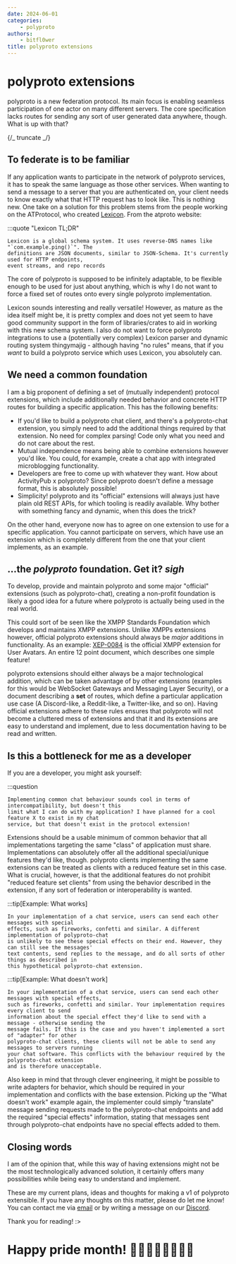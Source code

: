 ```yaml
---
date: 2024-06-01
categories:
    - polyproto
authors:
    - bitfl0wer
title: polyproto extensions
---
```


# polyproto extensions

polyproto is a new federation protocol. Its main focus is enabling seamless participation of one
actor on many different servers. The core specification lacks routes for sending any sort of user
generated data anywhere, though. What is up with that?

{/_ truncate _/}

## To federate is to be familiar

If any application wants to participate in the network of polyproto services, it has to speak the
same language as those other services. When wanting to send a message to a server that you are
authenticated on, your client needs to know exactly what that HTTP request has to look like. This is
nothing new. One take on a solution for this problem stems from the people working on the
ATProtocol, who created [Lexicon](https://atproto.com/guides/lexicon). From the atproto website:

:::quote "Lexicon TL;DR"

    Lexicon is a global schema system. It uses reverse-DNS names like "`com.example.ping()`". The
    definitions are JSON documents, similar to JSON-Schema. It's currently used for HTTP endpoints,
    event streams, and repo records

The core of polyproto is supposed to be infinitely adaptable, to be flexible enough to be used for
just about anything, which is why I do not want to force a fixed set of routes onto every single
polyproto implementation.

Lexicon sounds interesting and really versatile! However, as mature as the idea itself might be, it
is pretty complex and does not yet seem to have good community support in the form of
libraries/crates to aid in working with this new schema system. I also do not want to force
polyproto integrations to use a (potentially very complex) Lexicon parser and dynamic routing system
thingymajig - although having "no rules" means, that if you _want_ to build a polyproto service
which uses Lexicon, you absolutely can.

## We need a common foundation

I am a big proponent of defining a set of (mutually independent) protocol extensions, which include
additionally needed behavior and concrete HTTP routes for building a specific application. This has
the following benefits:

- If you'd like to build a polyproto chat client, and there's a polyproto-chat extension, you simply
  need to add the additional things required by that extension. No need for complex parsing! Code
  only what you need and do not care about the rest.
- Mutual independence means being able to combine extensions however you'd like. You could, for
  example, create a chat app with integrated microblogging functionality.
- Developers are free to come up with whatever they want. How about ActivityPub x polyproto? Since
  polyproto doesn't define a message format, this is absolutely possible!
- Simplicity! polyproto and its "official" extensions will always just have plain old REST APIs, for
  which tooling is readily available. Why bother with something fancy and dynamic, when this does
  the trick?

On the other hand, everyone now has to agree on one extension to use for a specific application. You
cannot participate on servers, which have use an extension which is completely different from the
one that your client implements, as an example.

## ...the _polyproto_ foundation. Get it? _sigh_

To develop, provide and maintain polyproto and some major "official" extensions (such as
polyproto-chat), creating a non-profit foundation is likely a good idea for a future where polyproto
is actually being used in the real world.

This could sort of be seen like the XMPP Standards Foundation which develops and maintains XMPP
extensions. Unlike XMPPs extensions however, official polyproto extensions should always be _major_
additions in functionality. As an example: [XEP-0084](https://xmpp.org/extensions/xep-0084.html) is
the official XMPP extension for User Avatars. An entire 12 point document, which describes one
simple feature!

polyproto extensions should either always be a major technological addition, which can be taken
advantage of by other extensions (examples for this would be WebSocket Gateways and Messaging Layer
Security), or a document describing a **set** of routes, which define a particular application use
case (A Discord-like, a Reddit-like, a Twitter-like, and so on). Having official extensions adhere
to these rules ensures that polyproto will not become a cluttered mess of extensions and that it and
its extensions are easy to understand and implement, due to less documentation having to be read and
written.

## Is this a bottleneck for me as a developer

If you are a developer, you might ask yourself:

:::question

    Implementing common chat behaviour sounds cool in terms of intercompatibility, but doesn't this
    limit what I can do with my application? I have planned for a cool feature X to exist in my chat
    service, but that doesn't exist in the protocol extension!

Extensions should be a usable minimum of common behavior that all implementations targeting the same
"class" of application must share. Implementations can absolutely offer all the additional
special/unique features they'd like, though. polyproto clients implementing the same extensions can
be treated as clients with a reduced feature set in this case. What is crucial, however, is that the
additional features do not prohibit "reduced feature set clients" from using the behavior described
in the extension, if any sort of federation or interoperability is wanted.

:::tip[Example: What works]

    In your implementation of a chat service, users can send each other messages with special
    effects, such as fireworks, confetti and similar. A different implementation of polyproto-chat
    is unlikely to see these special effects on their end. However, they can still see the messages'
    text contents, send replies to the message, and do all sorts of other things as described in
    this hypothetical polyproto-chat extension.

:::tip[Example: What doesn't work]

    In your implementation of a chat service, users can send each other messages with special effects,
    such as fireworks, confetti and similar. Your implementation requires every client to send
    information about the special effect they'd like to send with a message - otherwise sending the
    message fails. If this is the case and you haven't implemented a sort of "adapter" for other
    polyproto-chat clients, these clients will not be able to send any messages to servers running
    your chat software. This conflicts with the behaviour required by the polyproto-chat extension
    and is therefore unacceptable.

Also keep in mind that through clever engineering, it might be possible to write adapters for
behavior, which should be required in your implementation and conflicts with the base extension.
Picking up the "What doesn't work" example again, the implementer could simply "translate" message
sending requests made to the polyproto-chat endpoints and add the required "special effects"
information, stating that messages sent through polyproto-chat endpoints have no special effects
added to them.

## Closing words

I am of the opinion that, while this way of having extensions might not be the most technologically
advanced solution, it certainly offers many possibilities while being easy to understand and
implement.

These are my current plans, ideas and thoughts for making a v1 of polyproto extensible. If you have
any thoughts on this matter, please do let me know! You can contact me via
[email](mailto:flori@polyphony.chat) or by writing a message on our
[Discord](https://discord.com/invite/m3FpcapGDD).

Thank you for reading! :>

# Happy pride month! 🏳️‍🌈🏳️‍⚧️💛🤍💜🖤

